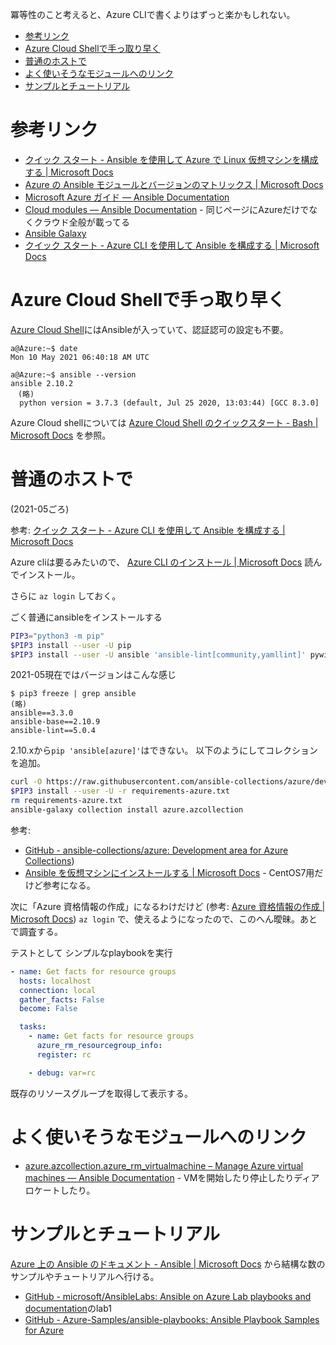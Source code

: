 冪等性のこと考えると、Azure CLIで書くよりはずっと楽かもしれない。

- [参考リンク](#参考リンク)
- [Azure Cloud Shellで手っ取り早く](#azure-cloud-shellで手っ取り早く)
- [普通のホストで](#普通のホストで)
- [よく使いそうなモジュールへのリンク](#よく使いそうなモジュールへのリンク)
- [サンプルとチュートリアル](#サンプルとチュートリアル)


# 参考リンク

- [クイック スタート \- Ansible を使用して Azure で Linux 仮想マシンを構成する \| Microsoft Docs](https://docs.microsoft.com/ja-jp/azure/developer/ansible/vm-configure?tabs=ansible)
- [Azure の Ansible モジュールとバージョンのマトリックス \| Microsoft Docs](https://docs.microsoft.com/ja-jp/azure/developer/ansible/module-version-matrix)
- [Microsoft Azure ガイド — Ansible Documentation](https://docs.ansible.com/ansible/2.9_ja/scenario_guides/guide_azure.html)
- [Cloud modules — Ansible Documentation](https://docs.ansible.com/ansible/2.9_ja/modules/list_of_cloud_modules.html#azure) - 同じページにAzureだけでなくクラウド全般が載ってる
- [Ansible Galaxy](https://galaxy.ansible.com/azure/azcollection?extIdCarryOver=true&sc_cid=701f2000001OH7YAAW)
- [クイック スタート \- Azure CLI を使用して Ansible を構成する \| Microsoft Docs](https://docs.microsoft.com/ja-jp/azure/developer/ansible/install-on-linux-vm?tabs=ansible)


# Azure Cloud Shellで手っ取り早く

[Azure Cloud Shell](https://portal.azure.com/#cloudshell/)にはAnsibleが入っていて、認証認可の設定も不要。
```
a@Azure:~$ date
Mon 10 May 2021 06:40:18 AM UTC

a@Azure:~$ ansible --version
ansible 2.10.2
　(略)
  python version = 3.7.3 (default, Jul 25 2020, 13:03:44) [GCC 8.3.0]
```

Azure Cloud shellについては
[Azure Cloud Shell のクイックスタート \- Bash \| Microsoft Docs](https://docs.microsoft.com/ja-jp/azure/cloud-shell/quickstart)
を参照。

# 普通のホストで

(2021-05ごろ)

参考: [クイック スタート \- Azure CLI を使用して Ansible を構成する \| Microsoft Docs](https://docs.microsoft.com/ja-jp/azure/developer/ansible/install-on-linux-vm?tabs=ansible)

Azure cliは要るみたいので、
[Azure CLI のインストール \| Microsoft Docs](https://docs.microsoft.com/ja-jp/cli/azure/install-azure-cli)
読んでインストール。

さらに `az login` しておく。

ごく普通にansibleをインストールする
```sh
PIP3="python3 -m pip"
$PIP3 install --user -U pip
$PIP3 install --user -U ansible 'ansible-lint[community,yamllint]' pywinrm pexpect
```

2021-05現在ではバージョンはこんな感じ
```
$ pip3 freeze | grep ansible
(略)
ansible==3.3.0
ansible-base==2.10.9
ansible-lint==5.0.4
```

2.10.xから`pip 'ansible[azure]'`はできない。
以下のようにしてコレクションを追加。

```sh
curl -O https://raw.githubusercontent.com/ansible-collections/azure/dev/requirements-azure.txt
$PIP3 install --user -U -r requirements-azure.txt
rm requirements-azure.txt
ansible-galaxy collection install azure.azcollection
```

参考:
- [GitHub \- ansible\-collections/azure: Development area for Azure Collections](https://github.com/ansible-collections/azure))
- [Ansible を仮想マシンにインストールする \| Microsoft Docs](https://docs.microsoft.com/ja-jp/azure/developer/ansible/install-on-linux-vm?tabs=ansible#install-ansible-on-the-virtual-machine) - CentOS7用だけど参考になる。


次に「Azure 資格情報の作成」になるわけだけど
(参考: [Azure 資格情報の作成 \| Microsoft Docs](https://docs.microsoft.com/ja-jp/azure/developer/ansible/install-on-linux-vm?tabs=ansible#create-azure-credentials))
`az login`
で、使えるようになったので、このへん曖昧。あとで調査する。


テストとして
シンプルなplaybookを実行

```yaml
- name: Get facts for resource groups
  hosts: localhost
  connection: local
  gather_facts: False
  become: False

  tasks:
    - name: Get facts for resource groups
      azure_rm_resourcegroup_info:
      register: rc

    - debug: var=rc
```
既存のリソースグループを取得して表示する。


# よく使いそうなモジュールへのリンク

- [azure.azcollection.azure_rm_virtualmachine – Manage Azure virtual machines — Ansible Documentation](https://docs.ansible.com/ansible/latest/collections/azure/azcollection/azure_rm_virtualmachine_module.html#azure-rm-virtualmachine-module) - VMを開始したり停止したりディアロケートしたり。


# サンプルとチュートリアル

[Azure 上の Ansible のドキュメント \- Ansible \| Microsoft Docs](https://docs.microsoft.com/ja-jp/azure/developer/ansible/)
から結構な数のサンプルやチュートリアルへ行ける。

- [GitHub \- microsoft/AnsibleLabs: Ansible on Azure Lab playbooks and documentation](https://github.com/microsoft/AnsibleLabs)のlab1
- [GitHub \- Azure\-Samples/ansible\-playbooks: Ansible Playbook Samples for Azure](https://github.com/Azure-Samples/ansible-playbooks)
